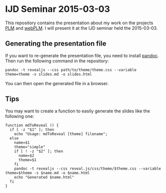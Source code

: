 IJD Seminar 2015-03-03
==============

This repository contains the presentation about my work on the projects [PLM](https://github.com/oster/PLM) and [webPLM](https://github.com/MatthieuNICOLAS/webPLM). I will present it at the IJD seminar held the 2015-03-03.

Generating the presentation file
---------------

If you want to re-generate the presentation file, you need to install [pandoc](http://johnmacfarlane.net/pandoc/). Then run the following command in the repository: 
```
pandoc -t revealjs --css path/to/theme/theme.css --variable theme=theme -s slides.md -o slides.html
```
You can then  open the generated file in a browser.

Tips
---------------

You may want to create a function to easily generate the slides like the following one:

```
function mdToReveal () {
  if [ -z "$1" ]; then
    echo "Usage: mdToReveal [theme] filename";
  else
    name=$1
    theme="simple"
    if [ ! -z "$2" ]; then
      name=$2
      theme=$1
    fi
    pandoc -t revealjs --css reveal.js/css/theme/$theme.css --variable theme=$theme -s $name.md -o $name.html
    echo "Generated $name.html" 
  fi
}
```
